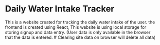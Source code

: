 # Daily Water Intake Tracker
This is a website created for tracking the daily water intake of the user. the frontend is created using React,
This website is using local storage for storing signup and data entry. (User data is only available in the browser that the data is entered. # Clearing site data on browser will delete all data)
